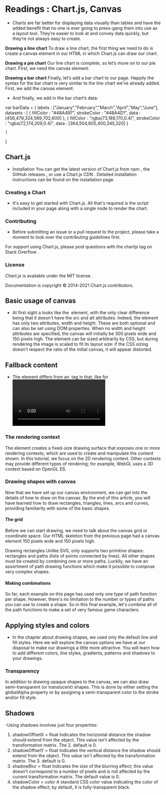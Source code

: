 # Readings : Chart.js, Canvas

- Charts are far better for displaying data visually than tables and have the added benefit that no one is ever going to press-gang them into use as a layout tool. They’re easier to look at and convey data quickly, but they’re not always easy to create.

**Drawing a line chart**
To draw a line chart, the first thing we need to do is create a canvas element in our HTML in which Chart.js can draw our chart.

**Drawing a pie chart**
Our line chart is complete, so let’s move on to our pie chart. First, we need the canvas element:

<canvas id="countries" width="600" height="400"></canvas>


**Drawing a bar chart**
Finally, let’s add  a bar chart to our page. Happily the syntax for the bar chart is very similar to the line chart we’ve already added. First, we add the canvas element:

<canvas id="income" width="600" height="400"></canvas>

- And finally, we add in the bar chart’s data:

var barData = {
	labels : ["January","February","March","April","May","June"],
	datasets : [
		{
			fillColor : "#48A497",
			strokeColor : "#48A4D1",
			data : [456,479,324,569,702,600]
		},
		{
			fillColor : "rgba(73,188,170,0.4)",
			strokeColor : "rgba(72,174,209,0.4)",
			data : [364,504,605,400,345,320]
		}

	]
}



## Chart.js

- Installation
You can get the latest version of Chart.js from npm , the GitHub releases , or use a Chart.js CDN . Detailed installation instructions can be found on the installation page.



### Creating a Chart

- It's easy to get started with Chart.js. All that's required is the script included in your page along with a single <canvas> node to render the chart.

### Contributing
- Before submitting an issue or a pull request to the project, please take a moment to look over the contributing guidelines first.

For support using Chart.js, please post questions with the chartjs tag on Stack Overflow .

### License

_Chart.js_ is available under the MIT license .

Documentation is copyright © 2014-2021 Chart.js contributors.


## Basic usage of canvas

- At first sight a <canvas> looks like the <img> element, with the only clear difference being that it doesn't have the src and alt attributes. Indeed, the <canvas> element has only two attributes, width and height. These are both optional and can also be set using DOM properties. When no width and height attributes are specified, the canvas will initially be 300 pixels wide and 150 pixels high. The element can be sized arbitrarily by CSS, but during rendering the image is scaled to fit its layout size: if the CSS sizing doesn't respect the ratio of the initial canvas, it will appear distorted.


## Fallback content

- The <canvas> element differs from an <img> tag in that, like for <video>, <audio>, or <picture> elements, it is easy to define some fallback content, to be displayed in older browsers not supporting it, like versions of Internet Explorer earlier than version 9 or textual browsers. You should always provide fallback content to be displayed by those browsers.


### The rendering context
The <canvas> element creates a fixed-size drawing surface that exposes one or more rendering contexts, which are used to create and manipulate the content shown. In this tutorial, we focus on the 2D rendering context. Other contexts may provide different types of rendering; for example, WebGL uses a 3D context based on OpenGL ES.


### Drawing shapes with canvas

Now that we have set up our canvas environment, we can get into the details of how to draw on the canvas. By the end of this article, you will have learned how to draw rectangles, triangles, lines, arcs and curves, providing familiarity with some of the basic shapes.


#### The grid
Before we can start drawing, we need to talk about the canvas grid or coordinate space. Our HTML skeleton from the previous page had a canvas element 150 pixels wide and 150 pixels high.

Drawing rectangles
Unlike SVG, <canvas> only supports two primitive shapes: rectangles and paths (lists of points connected by lines). All other shapes must be created by combining one or more paths. Luckily, we have an assortment of path drawing functions which make it possible to compose very complex shapes.


#### Making combinations
So far, each example on this page has used only one type of path function per shape. However, there's no limitation to the number or types of paths you can use to create a shape. So in this final example, let's combine all of the path functions to make a set of very famous game characters.


## Applying styles and colors

- In the chapter about drawing shapes, we used only the default line and fill styles. Here we will explore the canvas options we have at our disposal to make our drawings a little more attractive. You will learn how to add different colors, line styles, gradients, patterns and shadows to your drawings.


### Transparency
In addition to drawing opaque shapes to the canvas, we can also draw semi-transparent (or translucent) shapes. This is done by either setting the globalAlpha property or by assigning a semi-transparent color to the stroke and/or fill style.


## Shadows

-Using shadows involves just four properties:

1. shadowOffsetX = float
Indicates the horizontal distance the shadow should extend from the object. This value isn't affected by the transformation matrix. The 2. default is 0.
2. shadowOffsetY = float
Indicates the vertical distance the shadow should extend from the object. This value isn't affected by the transformation matrix. The 3. default is 0.
3. shadowBlur = float
Indicates the size of the blurring effect; this value doesn't correspond to a number of pixels and is not affected by the current transformation matrix. The default value is 0.
4. shadowColor = color
A standard CSS color value indicating the color of the shadow effect; by default, it is fully-transparent black.











